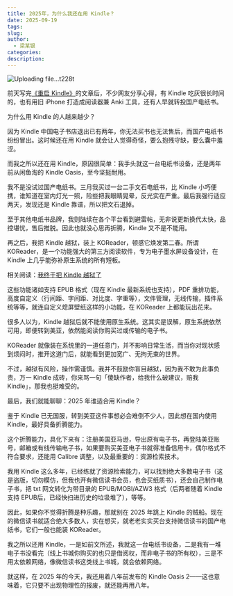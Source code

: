 ```yaml
---
title: 2025年，为什么我还在用 Kindle？
date: 2025-09-19
tags:
slug:
author:
  - 梁某银
categories:
description:
---
```

![Uploading file...t228t]()

前天写完[《重启 Kindle》](https://mp.weixin.qq.com/s/HbdRJN1STslGLGKOW5Xs8A)的文章后，不少网友分享心得，有 Kindle 吃灰很长时间的，也有用旧 iPhone 打造成阅读器兼 Anki 工具，还有人早就转投国产电纸书。

为什么用 Kindle 的人越来越少？

因为 Kindle 中国电子书店退出已有两年，你无法买书也无法售后，而国产电纸书纷纷冒出。这时候还在用 Kindle 就会让人觉得奇怪，要么抱残守缺，要么囊中羞涩。

而我之所以还在用 Kindle，原因很简单：我手头就这一台电纸书设备，还是两年前从闲鱼淘的 Kindle Oasis，至今坚挺耐用。

我不是没试过国产电纸书。三月我买过一台二手文石电纸书，比 Kindle 小巧便携，谁知道在室内灯光一照，险些把我眼睛晃晕，反光实在严重。最后我强行适应两天，发现还是 Kindle 靠谱，所以把文石退掉。

至于其他电纸书品牌，我则陆续在各个平台看到避雷帖，无非说更新换代太快，品控堪忧，售后推脱。因此也就没心思再折腾，Kindle 又不是不能用。

再之后，我把 Kindle 越狱，装上 KOReader，顿感它焕发第二春。所谓 KOReader，是一个功能强大的第三方阅读软件，专为电子墨水屏设备设计，在 Kindle 上几乎能弥补原生系统的所有短板。

相关阅读：[我终于把 Kindle 越狱了](https://mp.weixin.qq.com/s/S8x4ykgSHiDptiYccp8M9Q)

这些功能诸如支持 EPUB 格式（现在 Kindle 最新系统也支持），PDF 重排功能，高度自定义（行间距、字间距、对比度、字重等），文件管理，无线传输，插件系统等等，就连自定义熄屏壁纸这样的小功能，在 KOReader 上都能玩出花来。

很多人以为，Kindle 越狱后就不能使用原生系统。这其实是误解，原生系统依然可用，即便转到美亚，依然能阅读你购买过或传输的电子书。

KOReader 就像装在系统里的一道任意门，并不影响日常生活，而当你对现状感到烦闷时，推开这道门后，就能看到更加宽广、无拘无束的世界。

不过，越狱有风险，操作需谨慎。我并不鼓励你盲目越狱，因为我不敢为此事负责，万一 Kindle 成砖，你来骂一句「傻缺作者，给我什么破建议，赔我 Kindle」，那我也挺难受的。

最后，我们就能聊聊：2025 年谁适合用 Kindle？

鉴于 Kindle 已无国服，转到美亚这件事想必会难倒不少人，因此想在国内使用 Kindle，最好具备折腾能力。

这个折腾能力，具化下来有：注册美国亚马逊，导出原有电子书，再登陆美亚账号，邮箱或有线传输电子书，如果要购买美亚电子书就得准备信用卡，偶尔格式不符合要求，还能用 Calibre 调整，以及最重要的：资源检索技术。

我用 Kindle 这么多年，已经练就了资源检索能力，可以找到绝大多数电子书（这是盗版，切勿模仿，但我也开有微信读书会员，也会买纸质书），还会自己制作电子书，把 txt 网文转化为带目录的 EPUB/MOBI/AZW3 格式（后两者随着 Kindle 支持 EPUB后，已经快扫进历史的垃圾堆了），等等。

因此，如果你不觉得折腾是种乐趣，那就别在 2025 年跳上 Kindle 的贼船。现在的微信读书就适合绝大多数人，实在想买，就老老实实买台支持微信读书的国产电纸书，它们一般也能装 KOReader。

我之所以还用 Kindle，一是如前文所述，我就这一台电纸书设备，二是我有一堆电子书没看完（线上书城你购买的也只是借阅权，而非电子书的所有权），三是不用太依赖网络，像微信读书这类线上书城，就会依赖网络。

就这样，在 2025 年的今天，我还用着八年前发布的 Kindle Oasis 2——这也意味着，它只要不出现物理性的报废，就还能再用八年。